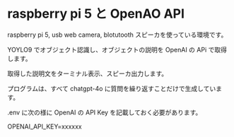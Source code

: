 
# raspberry pi 5 と OpenAO API

raspberry pi 5, usb web camera, blotutooth スピーカを使っている環境です。

YOYLO9 でオブジェクト認識し、オブジェクトの説明を OpenAI の APi で取得します。

取得した説明文をターミナル表示、スピーカ出力します。

プログラムは、すべて chatgpt-4o  に質問を繰り返すことだけで生成しています。

.env に次の様に OpenAI の API Key を記載しておく必要があります。

OPENAI_API_KEY=xxxxxx


